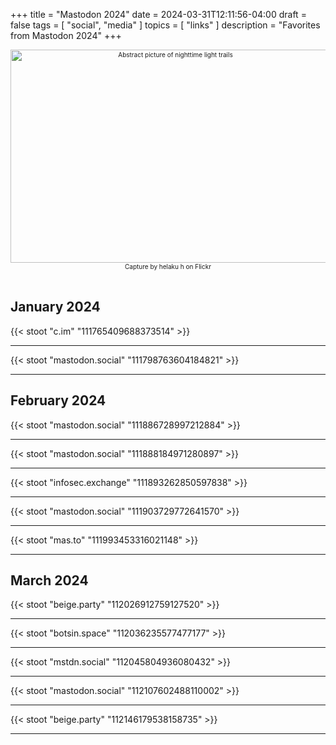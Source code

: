 +++
title = "Mastodon 2024"
date = 2024-03-31T12:11:56-04:00
draft = false
tags = [
  "social",
  "media"
]
topics = [
  "links"
]
description = "Favorites from Mastodon 2024"
+++
<div align="center" style="font-size:x-small"><img src="https://milkfish08.s3.amazonaws.com/photo/blog/abovethefold/53498675435_aba1ab1236_k.jpg" width="512" height="341" alt="Abstract picture of nighttime light trails"
title="Accelerating the future" /><br />
Capture by helaku h on Flickr</div><br clear="all" />

## January 2024

{{< stoot "c.im" "111765409688373514" >}}<hr />
{{< stoot "mastodon.social" "111798763604184821" >}}<hr />

## February 2024

{{< stoot "mastodon.social" "111886728997212884" >}}<hr />
{{< stoot "mastodon.social" "111888184971280897" >}}<hr />
{{< stoot "infosec.exchange" "111893262850597838" >}}<hr />
{{< stoot "mastodon.social" "111903729772641570" >}}<hr />
{{< stoot "mas.to" "111993453316021148" >}}<hr />

## March 2024

{{< stoot "beige.party" "112026912759127520" >}}<hr />
{{< stoot "botsin.space" "112036235577477177" >}}<hr />
{{< stoot "mstdn.social" "112045804936080432" >}}<hr />
{{< stoot "mastodon.social" "112107602488110002" >}}<hr />
{{< stoot "beige.party" "112146179538158735" >}}<hr />